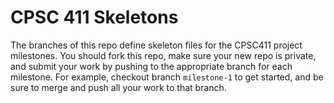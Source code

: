 # CPSC 411 Skeletons
The branches of this repo define skeleton files for the CPSC411 project
milestones.
You should fork this repo, make sure your new repo is private, and submit your
work by pushing to the appropriate branch for each milestone.
For example, checkout branch `milestone-1` to get started, and be sure to merge
and push all your work to that branch.
